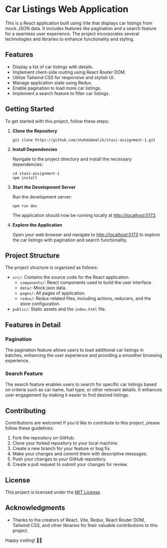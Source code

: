 # Car Listings Web Application

This is a React application built using Vite that displays car listings from mock JSON data. It includes features like pagination and a search feature for a seamless user experience. The project incorporates several technologies and libraries to enhance functionality and styling.

## Features

- Display a list of car listings with details.
- Implement client-side routing using React Router DOM.
- Utilize Tailwind CSS for responsive and stylish UI.
- Manage application state using Redux.
- Enable pagination to load more car listings.
- Implement a search feature to filter car listings.

## Getting Started

To get started with this project, follow these steps:

1. **Clone the Repository**

   ```shell
   git clone https://github.com/shahdabmalik/stazi-assignment-1.git
   ```

2. **Install Dependencies**

   Navigate to the project directory and install the necessary dependencies:

   ```shell
   cd stazi-assignment-1
   npm install
   ```

3. **Start the Development Server**

   Run the development server:

   ```shell
   npm run dev
   ```

   The application should now be running locally at [http://localhost:5173](http://localhost:5173).

4. **Explore the Application**

   Open your web browser and navigate to [http://localhost:5173](http://localhost:5173) to explore the car listings with pagination and search functionality.

## Project Structure

The project structure is organized as follows:

- `src/`: Contains the source code for the React application.
  - `components/`: React components used to build the user interface.
  - `data/`: Mock json data.
  - `pages/`: All pages of application.
  - `redux/`: Redux-related files, including actions, reducers, and the store configuration.
- `public/`: Static assets and the `index.html` file.

## Features in Detail

### Pagination

The pagination feature allows users to load additional car listings in batches, enhancing the user experience and providing a smoother browsing experience.

### Search Feature

The search feature enables users to search for specific car listings based on criteria such as car name, fuel type, or other relevant details. It enhances user engagement by making it easier to find desired listings.

## Contributing

Contributions are welcome! If you'd like to contribute to this project, please follow these guidelines:

1. Fork the repository on GitHub.
2. Clone your forked repository to your local machine.
3. Create a new branch for your feature or bug fix.
4. Make your changes and commit them with descriptive messages.
5. Push your changes to your GitHub repository.
6. Create a pull request to submit your changes for review.

## License

This project is licensed under the [MIT License](LICENSE).

## Acknowledgments

- Thanks to the creators of React, Vite, Redux, React Router DOM, Tailwind CSS, and other libraries for their valuable contributions to this project.

Happy coding! 🚗🚀
